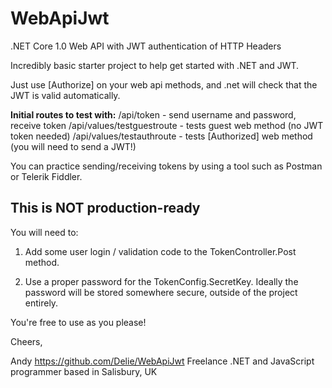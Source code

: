 # WebApiJwt
.NET Core 1.0 Web API with JWT authentication of HTTP Headers

Incredibly basic starter project to help get started with .NET and JWT.

Just use [Authorize] on your web api methods, and .net will check that the JWT is valid automatically.  

**Initial routes to test with:**
/api/token - send username and password, receive token
/api/values/testguestroute - tests guest web method (no JWT token needed)
/api/values/testauthroute - tests [Authorized] web method (you will need to send a JWT!)

You can practice sending/receiving tokens by using a tool such as Postman or Telerik Fiddler.

This is **NOT production-ready**
-------------------------
You will need to:

 1. Add some user login / validation code to the TokenController.Post
    method.

 2. Use a proper password for the TokenConfig.SecretKey.  Ideally the password will be stored somewhere secure, outside of the project entirely.

You're free to use as you please!

Cheers,

Andy
https://github.com/Delie/WebApiJwt
Freelance .NET and JavaScript programmer based in Salisbury, UK

